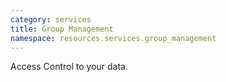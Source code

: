 ```yaml
---
category: services
title: Group Management
namespace: resources.services.group_management
---
```


<p>Access Control to your data.</p>
